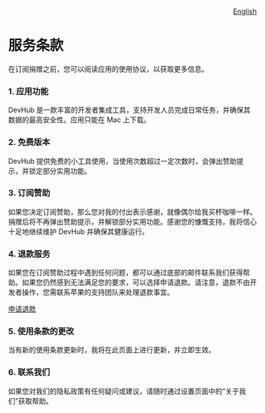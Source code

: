 <p align="right">
  <a href="./terms-of-service.md">English</a>
</p>
<!--rehype:style=float: right; bottom: -36px; position: relative;-->

服务条款
===

在订阅捐赠之前，您可以阅读应用的使用协议，以获取更多信息。

### 1. 应用功能

DevHub 是一款丰富的开发者集成工具，支持开发人员完成日常任务，并确保其数据的最高安全性。应用只能在 Mac 上下载。

### 2. 免费版本

DevHub 提供免费的小工具使用，当使用次数超过一定次数时，会弹出赞助提示，并锁定部分实用功能。

### 3. 订阅赞助

如果您决定订阅赞助，那么您对我的付出表示感谢，就像偶尔给我买杯咖啡一样。捐赠后将不再弹出赞助提示，并解锁部分实用功能。感谢您的慷慨支持，我将信心十足地继续维护 DevHub 并确保其健康运行。

### 4. 退款服务

如果您在订阅赞助过程中遇到任何问题，都可以通过底部的邮件联系我们获得帮助。如果您仍然感到无法满足您的要求，可以选择申请退款。请注意，退款不由开发者操作，您需联系苹果的支持团队来处理退款事宜。

[申请退款](https://support.apple.com/118223)

### 5. 使用条款的更改

当有新的使用条款更新时，我将在此页面上进行更新，并立即生效。

### 6. 联系我们

如果您对我们的隐私政策有任何疑问或建议，请随时通过设置页面中的“关于我们”获取帮助。
